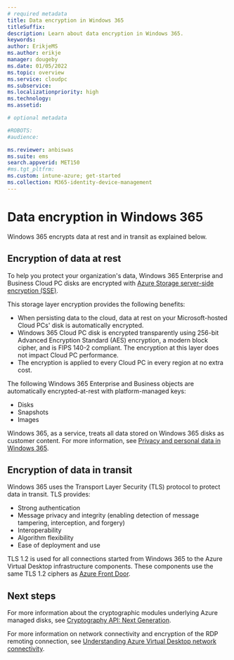 ```yaml
---
# required metadata
title: Data encryption in Windows 365
titleSuffix:
description: Learn about data encryption in Windows 365.
keywords:
author: ErikjeMS  
ms.author: erikje
manager: dougeby
ms.date: 01/05/2022
ms.topic: overview
ms.service: cloudpc
ms.subservice:
ms.localizationpriority: high
ms.technology:
ms.assetid: 

# optional metadata

#ROBOTS:
#audience:

ms.reviewer: anbiswas
ms.suite: ems
search.appverid: MET150
#ms.tgt_pltfrm:
ms.custom: intune-azure; get-started
ms.collection: M365-identity-device-management
---
```


# Data encryption in Windows 365

Windows 365 encrypts data at rest and in transit as explained below.

## Encryption of data at rest

To help you protect your organization's data, Windows 365 Enterprise and Business Cloud PC disks are encrypted with [Azure Storage server-side encryption (SSE)](/azure/storage/common/storage-service-encryption).

This storage layer encryption provides the following benefits:

- When persisting data to the cloud, data at rest on your Microsoft-hosted Cloud PCs' disk is automatically encrypted.
- Windows 365 Cloud PC disk  is encrypted transparently using 256-bit Advanced Encryption Standard (AES) encryption, a modern block cipher, and is FIPS 140-2 compliant. The encryption at this layer does not impact Cloud PC performance.
- The encryption is applied to every Cloud PC in every region at no extra cost.

The following Windows 365 Enterprise and Business objects are automatically encrypted-at-rest with platform-managed keys:
  - Disks
  - Snapshots
  - Images

Windows 365, as a service, treats all data stored on Windows 365 disks as customer content. For more information, see [Privacy and personal data in Windows 365](/windows-365/enterprise/privacy-personal-data).

## Encryption of data in transit

Windows 365 uses the Transport Layer Security (TLS) protocol to protect data in transit. TLS provides:

- Strong authentication
- Message privacy and integrity (enabling detection of message tampering, interception, and forgery)
- Interoperability
- Algorithm flexibility
- Ease of deployment and use

TLS 1.2 is used for all connections started from Windows 365 to the Azure Virtual Desktop infrastructure components. These components use the same TLS 1.2 ciphers as [Azure Front Door](/azure/frontdoor/concept-end-to-end-tls#supported-cipher-suites).

<!-- ########################## -->
## Next steps

For more information about the cryptographic modules underlying Azure managed disks, see [Cryptography API: Next Generation](/windows/desktop/seccng/cng-portal).

For more information on network connectivity and encryption of the RDP remoting connection, see [Understanding Azure Virtual Desktop network connectivity](/azure/virtual-desktop/network-connectivity).
